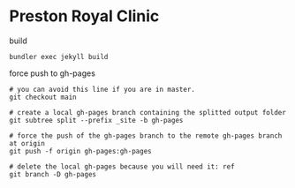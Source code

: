 # Preston Royal Clinic

build

```
bundler exec jekyll build
```

force push to gh-pages

```
# you can avoid this line if you are in master.
git checkout main
```

```
# create a local gh-pages branch containing the splitted output folder
git subtree split --prefix _site -b gh-pages
```

```
# force the push of the gh-pages branch to the remote gh-pages branch at origin
git push -f origin gh-pages:gh-pages
```

```
# delete the local gh-pages because you will need it: ref
git branch -D gh-pages
```
